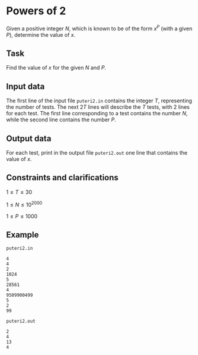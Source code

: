 # Powers of 2

Given a positive integer $N$, which is known to be of the form $x^P$ (with a given $P$), determine the value of $x$.

## Task

Find the value of $x$ for the given $N$ and $P$.

## Input data

The first line of the input file `puteri2.in` contains the integer $T$, representing the number of tests. 
The next $2T$ lines will describe the $T$ tests, with 2 lines for each test. The first line corresponding to a test contains the number $N$, while the second line contains the number $P$.

## Output data

For each test, print in the output file `puteri2.out` one line that contains the value of $x$.

## Constraints and clarifications

$1 \leq T \leq 30$ 

$1 \leq N \leq 10^{2000}$ 

$1 \leq P \leq 1000$

## Example

`puteri2.in`
```
4
4
2
1024
5
28561
4
9509900499
5
2
99
```
`puteri2.out`
```
2
4
13
4
```